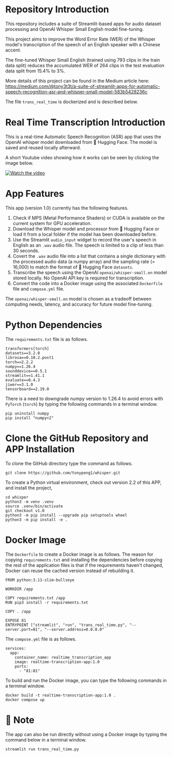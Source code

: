 # Repository Introduction

This repository includes a suite of Streamlit-based apps for audio dataset processing and OpenAI Whisper Small English model fine-tuning.

This project aims to improve the Word Error Rate (WER) of the Whisper model's transcription of the speech of an English speaker with a Chinese accent. 

The fine-tuned Whisper Small English (trained using 793 clips in the train data split) reduces the accumulated WER of 264 clips in the test evaluation data split from 15.4% to 3%.

More details of this project can be found in the Medium article here: https://medium.com/@tony3t3t/a-suite-of-streamlit-apps-for-automatic-speech-recognition-asr-and-whisper-small-model-583b5428236c

The file `trans_real_time` is dockerized and is described below.

# Real Time Transcription Introduction

This is a real-time Automatic Speech Recognition (ASR) app that uses the OpenAI whisper model downloaded from 🤗 Hugging Face. The model is saved and reused locally afterward.

A short Youtube video showing how it works can be seen by clicking the image below.

[![Watch the video](https://github.com/user-attachments/assets/aab1a0bd-9a19-4c14-8f7e-51c8d9dc002b)](https://youtu.be/4lKOeVDbvDI)

# App Features

This app (version 1.0) currently has the following features.

1. Check if MPS (Metal Performance Shaders) or CUDA is available on the current system for GPU acceleration.
2. Download the Whisper model and processor from 🤗 Hugging Face or load it from a local folder if the model has been downloaded before.
3. Use the Streamlit `audio_input` widget to record the user's speech in English as an `.wav` audio file. The speech is limited to a clip of less than 30 seconds.
4. Covert the `.wav` audio file into a list that contains a single dictionary with the processed audio data (a numpy array) and the sampling rate (= 16,000) to match the format of 🤗 Hugging Face `datasets`.
5. Transcribe the speech using the OpenAI `openai/whisper-small.en` model stored locally. No OpenAI API key is required for transcription.
6. Convert the code into a Docker image using the associated `Dockerfile` file and `compose.yml` file.

The `openai/whisper-small.en` model is chosen as a tradeoff between computing needs, latency, and accuracy for future model fine-tuning.

# Python Dependencies

The `requirements.txt` file is as follows.

```
transformers[torch]
datasets==3.2.0
librosa==0.10.2.post1
torch==2.2.2
numpy==1.26.4
sounddevice==0.5.1
streamlit==1.41.1
evaluate==0.4.3
jiwer==3.1.0
tensorboard==2.19.0
```

There is a need to downgrade numpy version to 1.26.4 to avoid errors with `PyTorch` (`torch`) by typing the following commands in a terminal window.

```
pip uninstall numpy
pip install "numpy<2"
```


# Clone the GitHub Repository and APP Installation

To clone the GitHub directory type the command as follows.
```
git clone https://github.com/tonypeng1/whisper.git
```
To create a Python virtual environment, check out version 2.2 of this APP, and install the project,
```
cd whisper
python3 -m venv .venv
source .venv/bin/activate
git checkout v1.0
python3 -m pip install --upgrade pip setuptools wheel
python3 -m pip install -e .
```

# Docker Image

The `Dockerfile` to create a Docker image is as follows. The reason for copying `requirements.txt` and installing the dependencies before copying the rest of the application files is that if the requirements haven't changed, Docker can reuse the cached version instead of rebuilding it. 

```
FROM python:3.11-slim-bullseye

WORKDIR /app

COPY requirements.txt /app
RUN pip3 install -r requirements.txt

COPY . /app

EXPOSE 81
ENTRYPOINT ["streamlit", "run", "trans_real_time.py", "--server.port=81", "--server.address=0.0.0.0"
```

The `compose.yml` file is as follows.

```
services:
  app:
    container_name: realtime_transcription_app
    image: realtime-transcription-app:1.0
    ports:
      - "81:81"
```

To build and run the Docker image, you can type the following commands in a terminal window.

```
docker build -t realtime-transcription-app:1.0 .
docker compose up
```

# 📝 Note

The app can also be run directly without using a Docker image by typing the command below in a terminal window.

```
streamlit run trans_real_time.py
```
